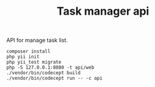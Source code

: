 <p align="center">
    <h1 align="center">Task manager api</h1>
    <br>
</p>

API for manage task list.


```
composer install
php yii init
php yii_test migrate
php -S 127.0.0.1:8080 -t api/web
./vendor/bin/codecept build
./vendor/bin/codecept run -- -c api
```
